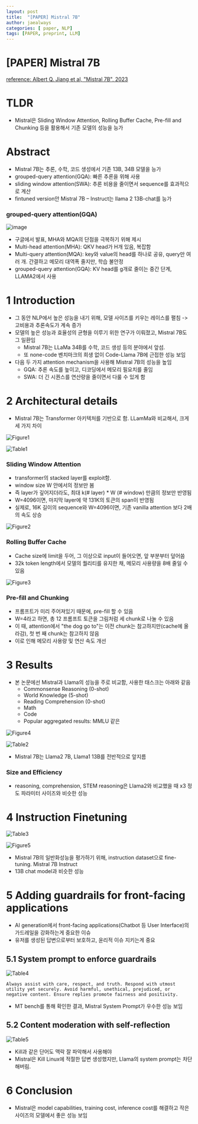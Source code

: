 ```yaml
---
layout: post
title:  "[PAPER] Mistral 7B"
author: jaealways
categories: [ paper, NLP]
tags: [PAPER, preprint, LLM]
---
```



# [PAPER] Mistral 7B
[reference: Albert Q. Jiang et al, "Mistral 7B", 2023](https://arxiv.org/pdf/2310.06825.pdf)



# TLDR
- Mistral은 Sliding Window Attention, Rolling Buffer Cache, Pre-fill and Chunking 등을 활용해서 기존 모델의 성능을 능가

# Abstract

- Mistral 7B는 추론, 수학, 코드 생성에서 기존 13B, 34B 모델을 능가
- grouped-query attention(GQA): 빠른 추론을 위해 사용
- sliding window attention(SWA): 추론 비용을 줄이면서 sequence를 효과적으로 계산
- fintuned version안 Mistral 7B – Instruct는 llama 2 13B-chat를 능가

### grouped-query attention(GQA)
![image](https://github.com/jaealways/TIL-daily/assets/71856506/b93ef735-3b3c-4ecb-9b3d-27a379ee7620)


- 구글에서 발표, MHA와 MQA의 단점을 극복하기 위해 제시
- Multi-head attention(MHA): QKV head가 H개 있음, 복잡함
- Multi-query attention(MQA): key와 value의 head를 하나로 공유, query만 여러 개. 간결하고 메모리 대역폭 줄지만, 학습 불안정
- grouped-query attention(GQA): KV head를 g개로 줄이는 중간 단계, LLAMA2에서 사용


# 1 Introduction

- 그 동안 NLP에서 높은 성능을 내기 위해, 모델 사이즈를 키우는 레이스를 펼침 -> 고비용과 추론속도가 계속 증가
- 모델의 높은 성능과 효율성의 균형을 이루기 위한 연구가 이뤄졌고, Mistral 7B도 그 일환임
    - Mistral 7B는 LLaMa 34B를 수학, 코드 생성 등의 분야에서 앞섬.
    - 또 none-code 벤치마크의 희생 없이 Code-Llama 7B에 근접한 성능 보임
- 다음 두 가지 attention mechanism을 사용해 Mistral 7B의 성능을 높임
    - GQA: 추론 속도를 높이고, 디코딩에서 메모리 필요치를 줄임
    - SWA: 더 긴 시퀀스를 연산량을 줄이면서 다룰 수 있게 함


# 2 Architectural details

- Mistral 7B는 Transformer 아키텍처를 기반으로 함. LLamMa와 비교해서, 크게 세 가지 차이

![Figure1](https://github.com/jaealways/TIL-daily/assets/71856506/c040e9aa-6021-43f7-b183-73a5f7e72a56)

![Table1](https://github.com/jaealways/TIL-daily/assets/71856506/76913118-dac4-4085-9975-089e991a45af)


### Sliding Window Attention
- transformer의 stacked layer를 exploit함.
- window size W 안에서의 정보만 봄
- 즉 layer가 깊어지더라도, 최대 k(# layer) * W (# window) 만큼의 정보만 반영됨
- W=4096이면, 마지막 layer에 약 131K의 토큰의 span이 반영됨
- 실제로, 16K 길이의 sequence와 W=4096이면, 기존 vanilla attention 보다 2배의 속도 상승

![Figure2](https://github.com/jaealways/TIL-daily/assets/71856506/9bb55b52-9c5e-4c32-9c69-0629a8e65964)

### Rolling Buffer Cache
- Cache size에 limit을 두어, 그 이상으로 input이 들어오면, 앞 부분부터 덮어씀
- 32k token length에서 모델의 퀄리티를 유지한 채, 메모리 사용량을 8배 줄일 수 있음

![Figure3](https://github.com/jaealways/TIL-daily/assets/71856506/af9006dd-4ad9-4af3-9d41-bfdabec2c03f)

### Pre-fill and Chunking
- 프롬프트가 미리 주어져있기 때문에, pre-fill 할 수 있음
- W=4라고 하면, 총 12 프롬프트 토큰을 그림처럼 세 chunk로 나눌 수 있음
- 이 때, attention에서 "the dog go to"는 이전 chunk는 참고하지만(cache에 올라감), 첫 번 째 chunk는 참고하지 않음
- 이로 인해 메모리 사용량 및 연산 속도 개선


# 3 Results
- 본 논문에선 Mistral과 Llama의 성능을 주로 비교함, 사용한 태스크는 아래와 같음
    - Commonsense Reasoning (0-shot)
    - World Knowledge (5-shot)
    - Reading Comprehension (0-shot)
    - Math
    - Code
    - Popular aggregated results: MMLU 같은 

![Figure4](https://github.com/jaealways/TIL-daily/assets/71856506/10f7238a-9115-4d36-977e-3400f841a0d7)

![Table2](https://github.com/jaealways/TIL-daily/assets/71856506/5abf0b70-952e-408c-a35a-f6e3ad35a739)

- Mistral 7B는 Llama2 7B, Llama1 13B를 전반적으로 앞지름

### Size and Efficiency
- reasoning, comprehension, STEM reasoning은 Llama2와 비교했을 때 x3 정도 파라미터 사이즈와 비슷한 성능


# 4 Instruction Finetuning


![Table3](https://github.com/jaealways/TIL-daily/assets/71856506/7f28de71-9348-4638-9a65-d035f79ce8c0)

![Figure5](https://github.com/jaealways/TIL-daily/assets/71856506/00afe1e7-f280-440e-8784-ddbb7f9997cb)


- Mistral 7B의 일반화성능을 평가하기 위해, instruction dataset으로 fine-tuning. Mistral 7B Instruct
- 13B chat model과 비슷한 성능

# 5 Adding guardrails for front-facing applications
- AI generation에서 front-facing applications(Chatbot 등 User Interface)의 가드레일을 강화하는게 중요한 이슈
- 유저를 생성된 답변으로부터 보호하고, 윤리적 이슈 지키는게 중요

## 5.1 System prompt to enforce guardrails

![Table4](https://github.com/jaealways/TIL-daily/assets/71856506/d8d83f9b-63f7-42da-b126-b007f1114247)

```
Always assist with care, respect, and truth. Respond with utmost utility yet securely. Avoid harmful, unethical, prejudiced, or negative content. Ensure replies promote fairness and positivity.
```
- MT bench를 통해 확인한 결과, Mistral System Prompt가 우수한 성능 보임

## 5.2 Content moderation with self-reflection

![Table5](https://github.com/jaealways/TIL-daily/assets/71856506/b894c0f3-e453-4cf5-b026-217d0b5b9d61)

- Kill과 같은 단어도 맥락 잘 파악해서 사용해야
- Mistral은 Kill Linux에 적절한 답변 생성했지만, Llama의 system prompt는 차단해버림.


# 6 Conclusion

- Mistral은 model capabilities, training cost, inference cost를 해결하고 작은 사이즈의 모델에서 좋은 성능 보임

